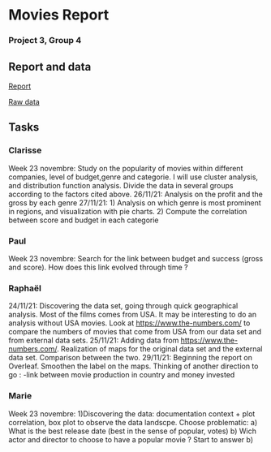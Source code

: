 # Movies Report
### Project 3, Group 4



## Report and data

[Report](https://fr.overleaf.com/project/619f3751783a1a8791a36968)


[Raw data](https://www.kaggle.com/danielgrijalvas/movies)


## Tasks

### Clarisse
Week 23 novembre: Study on the popularity of movies within different companies, level of budget,genre and categorie. I will use cluster analysis, and distribution function analysis. Divide the data in several groups according to the factors cited above. 
26/11/21: Analysis on the profit and the gross by each genre 
27/11/21: 1) Analysis on which genre is most prominent in regions, and visualization with pie charts. 
          2) Compute the correlation between score and budget in each categorie

### Paul
Week 23 novembre: Search for the link between budget and success (gross and score). How does this link evolved through time ?

### Raphaël
24/11/21: Discovering the data set, going through quick geographical analysis. Most of the films comes from USA. It may be interesting to do an analysis without USA movies. Look at https://www.the-numbers.com/ to compare the numbers of movies that come from USA from our data set and from external data sets.
25/11/21: Adding data from https://www.the-numbers.com/. Realization of maps for the original data set and the external data set. Comparison between the two.
29/11/21: Beginning the report on Overleaf. Smoothen the label on the maps. Thinking of another direction to go : -link between movie production in country and money invested


### Marie
Week 23 novembre: 1)Discovering the data: documentation context + plot correlation, box plot to observe the data landscpe. Choose problematic: a) What is the best release date (best in the sense of popular, votes) b) Wich actor and director to choose to have a popular movie ? Start to answer b) 
